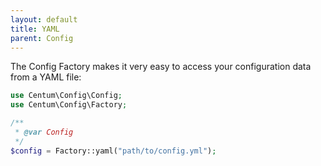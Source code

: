 ```yaml
---
layout: default
title: YAML
parent: Config
---
```




The Config Factory makes it very easy to access your configuration data from a YAML file:

```php
use Centum\Config\Config;
use Centum\Config\Factory;

/**
 * @var Config
 */
$config = Factory::yaml("path/to/config.yml");
```
